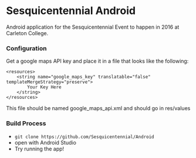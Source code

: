 # Sesquicentennial Android
Android application for the Sesquicentennial Event to happen in 2016 at 
Carleton College.

### Configuration

Get a google maps API key and place it in a file that looks like the following: 

```
<resources>
    <string name="google_maps_key" translatable="false" templateMergeStrategy="preserve">
        Your Key Here
    </string>
</resources>
```

This file should be named google_maps_api.xml and should go in res/values

### Build Process

* `git clone https://github.com/Sesquicentennial/Android`
* open with Android Studio
* Try running the app!

